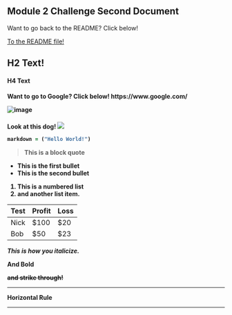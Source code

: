 ## Module 2 Challenge Second Document
Want to go back to the README? Click below!

[To the README file!](README.md)
<h2> H2 Text!
<h4> H4 Text
<h4> Want to go to Google? Click below!
https://www.google.com/

![image](Picture.jpg)

<h4> Look at this dog!
<img src="https://d17fnq9dkz9hgj.cloudfront.net/uploads/2018/02/Boston-Terrier_02-390x203.jpg" />

```ruby
markdown = ("Hello World!")
```
> This is a block quote

* This is the first bullet
* This is the second bullet


1. This is a numbered list
2. and another list item.

Test | Profit | Loss
--- | --- | ---
Nick | $100 | $20
Bob | $50 | $23

*This is how you italicize.*

**And Bold**

~~and strike through!~~

___
Horizontal Rule
***
